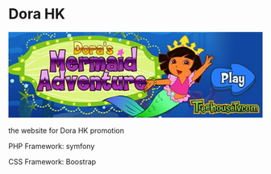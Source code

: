 # Dora HK
![alt text](https://github.com/moonChildLady/dora/blob/main/project/web/images/banner1.jpg?raw=true)

the website for Dora HK promotion

PHP Framework: symfony

CSS Framework: Boostrap
